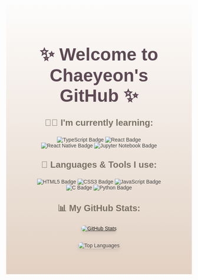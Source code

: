 <div style="text-align: center; background: linear-gradient(to bottom, #fdfcfb, #e2d1c3); padding: 40px; font-family: Arial, sans-serif; color: #444;">
  <h1 style="font-size: 3rem; color: #5D4954; margin-bottom: 20px;">✨ Welcome to Chaeyeon's GitHub ✨</h1>

  <div style="margin: 30px;">
    <p style="font-size: 1.5rem; font-weight: bold; color: #7A7265;">👩‍💻 I'm currently learning:</p>
    <div style="margin: 10px;">
      <img src="https://img.shields.io/badge/TypeScript-3178C6?style=for-the-badge&logo=TypeScript&logoColor=white" alt="TypeScript Badge"/>
      <img src="https://img.shields.io/badge/React-61DAFB?style=for-the-badge&logo=React&logoColor=black" alt="React Badge"/>
      <img src="https://img.shields.io/badge/React Native-61DAFB?style=for-the-badge&logo=React&logoColor=black" alt="React Native Badge"/>
      <img src="https://img.shields.io/badge/Jupyter Notebook-F37626?style=for-the-badge&logo=Jupyter&logoColor=white" alt="Jupyter Notebook Badge"/>
    </div>
  </div>

  <div style="margin: 30px;">
    <p style="font-size: 1.5rem; font-weight: bold; color: #7A7265;">🌟 Languages & Tools I use:</p>
    <div style="margin: 10px;">
      <img src="https://img.shields.io/badge/HTML5-E34F26?style=for-the-badge&logo=HTML5&logoColor=white" alt="HTML5 Badge"/>
      <img src="https://img.shields.io/badge/CSS3-1572B6?style=for-the-badge&logo=CSS3&logoColor=white" alt="CSS3 Badge"/>
      <img src="https://img.shields.io/badge/JavaScript-F7DF1E?style=for-the-badge&logo=JavaScript&logoColor=black" alt="JavaScript Badge"/>
      <img src="https://img.shields.io/badge/C-A8B9CC?style=for-the-badge&logo=C&logoColor=black" alt="C Badge"/>
      <img src="https://img.shields.io/badge/Python-3776AB?style=for-the-badge&logo=Python&logoColor=white" alt="Python Badge"/>
    </div>
  </div>

  <div style="margin: 30px;">
    <p style="font-size: 1.5rem; font-weight: bold; color: #7A7265;">📊 My GitHub Stats:</p>
    <div style="margin-top: 10px;">
      <a href="https://github.com/Chaeyeoncho/github-readme-stats">
        <img 
          src="https://github-readme-stats.vercel.app/api?username=Chaeyeoncho&show_icons=true&theme=calm&title_color=5D4954&icon_color=FFC107&text_color=5D4954&bg_color=FDFCFB" 
          alt="GitHub Stats"
          style="border-radius: 15px; box-shadow: 0 4px 10px rgba(0,0,0,0.1);"
        />
      </a>
      <div style="margin-top: 30px;">
        <img 
          src="https://github-readme-stats.vercel.app/api/top-langs/?username=Chaeyeoncho&layout=compact&theme=calm&title_color=7A7265&text_color=444444&bg_color=FDFCFB" 
          alt="Top Languages"
          style="border-radius: 15px; box-shadow: 0 4px 10px rgba(0,0,0,0.1);"
        />
      </div>
    </div>
  </div>

</div>
